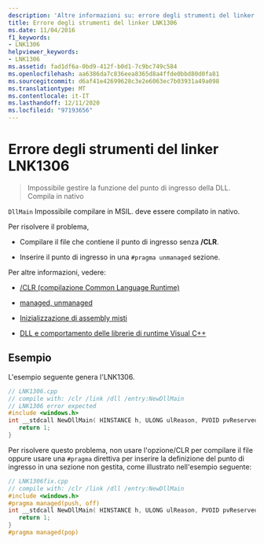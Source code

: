 ```yaml
---
description: 'Altre informazioni su: errore degli strumenti del linker LNK1306'
title: Errore degli strumenti del linker LNK1306
ms.date: 11/04/2016
f1_keywords:
- LNK1306
helpviewer_keywords:
- LNK1306
ms.assetid: fad1df6a-0bd9-412f-b0d1-7c9bc749c584
ms.openlocfilehash: aa6386da7c836eea8365d8a4ffde0bbd80d0fa81
ms.sourcegitcommit: d6af41e42699628c3e2e6063ec7b03931a49a098
ms.translationtype: MT
ms.contentlocale: it-IT
ms.lasthandoff: 12/11/2020
ms.locfileid: "97193656"
---
```

# <a name="linker-tools-error-lnk1306"></a>Errore degli strumenti del linker LNK1306

> Impossibile gestire la funzione del punto di ingresso della DLL. Compila in nativo

`DllMain` Impossibile compilare in MSIL. deve essere compilato in nativo.

Per risolvere il problema,

- Compilare il file che contiene il punto di ingresso senza **/CLR**.

- Inserire il punto di ingresso in una `#pragma unmanaged` sezione.

Per altre informazioni, vedere:

- [/CLR (compilazione Common Language Runtime)](../../build/reference/clr-common-language-runtime-compilation.md)

- [managed, unmanaged](../../preprocessor/managed-unmanaged.md)

- [Inizializzazione di assembly misti](../../dotnet/initialization-of-mixed-assemblies.md)

- [DLL e comportamento delle librerie di runtime Visual C++](../../build/run-time-library-behavior.md)

## <a name="example"></a>Esempio

L'esempio seguente genera l'LNK1306.

```cpp
// LNK1306.cpp
// compile with: /clr /link /dll /entry:NewDllMain
// LNK1306 error expected
#include <windows.h>
int __stdcall NewDllMain( HINSTANCE h, ULONG ulReason, PVOID pvReserved ) {
   return 1;
}
```

Per risolvere questo problema, non usare l'opzione/CLR per compilare il file oppure usare una `#pragma` direttiva per inserire la definizione del punto di ingresso in una sezione non gestita, come illustrato nell'esempio seguente:

```cpp
// LNK1306fix.cpp
// compile with: /clr /link /dll /entry:NewDllMain
#include <windows.h>
#pragma managed(push, off)
int __stdcall NewDllMain( HINSTANCE h, ULONG ulReason, PVOID pvReserved ) {
   return 1;
}
#pragma managed(pop)
```
